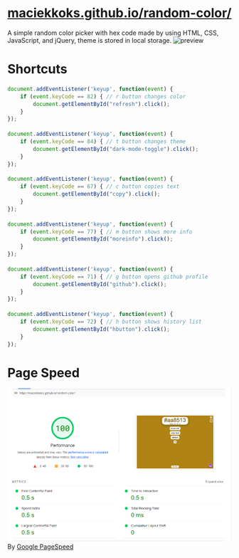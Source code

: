 # [maciekkoks.github.io/random-color/](https://maciekkoks.github.io/random-color/)
A simple random color picker with hex code made by using HTML, CSS, JavaScript, and jQuery,
theme is stored in local storage.
![preview](https://raw.githubusercontent.com/maciekkoks/random-colors/main/img/preview.png)
# Shortcuts
```js
document.addEventListener('keyup', function(event) {
    if (event.keyCode == 82) { // r button changes color
        document.getElementById("refresh").click();
    }
});

document.addEventListener('keyup', function(event) {
    if (event.keyCode == 84) { // t button changes theme
        document.getElementById("dark-mode-toggle").click();
    }
});

document.addEventListener('keyup', function(event) {
    if (event.keyCode == 67) { // c button copies text
        document.getElementById("copy").click();
    }
});

document.addEventListener('keyup', function(event) {
    if (event.keyCode == 77) { // m button shows more info
        document.getElementById("moreinfo").click();
    }
});

document.addEventListener('keyup', function(event) {
    if (event.keyCode == 71) { // g button opens github profile
        document.getElementById("github").click();
    }
});

document.addEventListener('keyup', function(event) {
    if (event.keyCode == 72) { // h button shows history list
        document.getElementById("hbutton").click();
    }
});
```
# Page Speed
![pagespeed](https://raw.githubusercontent.com/maciekkoks/random-color/main/img/pagespeed.png)
By [Google PageSpeed](https://pagespeed.web.dev)
